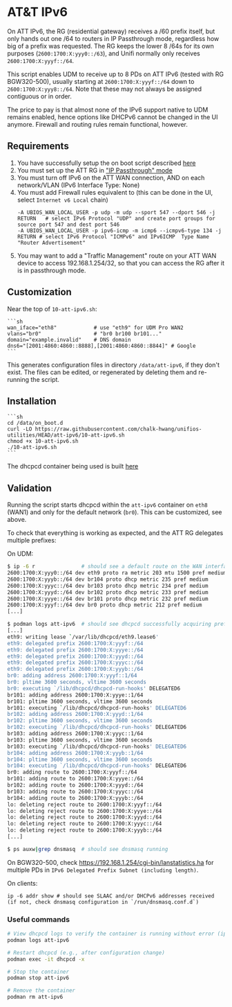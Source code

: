 # AT&T IPv6

On ATT IPv6, the RG (residential gateway) receives a /60 prefix itself, but only hands out one /64 to routers in IP Passthrough mode, regardless how big of a prefix was requested. The RG keeps the lower 8 /64s for its own purposes (`2600:1700:X:yyy0::/63`), and Unifi normally only receives `2600:1700:X:yyyf::/64`.

This script enables UDM to receive up to 8 PDs on ATT IPv6 (tested with RG BGW320-500), usually starting at `2600:1700:X:yyyf::/64` down to `2600:1700:X:yyy8::/64`.
Note that these may not always be assigned contiguous or in order.

The price to pay is that almost none of the IPv6 support native to UDM remains enabled, hence options like DHCPv6 cannot be changed in the UI anymore.
Firewall and routing rules remain functional, however.

## Requirements

1. You have successfully setup the on boot script described [here](https://github.com/chalk-hwang/unifios-utilities/tree/main/on-boot-script)
2. You must set up the ATT RG in ["IP Passthrough" mode](https://patrickdomingues.com/2022/09/03/udm-pro-vpn-on-att-fiber-bgw320/)
3. You must turn off IPv6 on the ATT WAN connection, AND on each network/VLAN (IPv6 Interface Type: None)
4. You must add Firewall rules equivalent to (this can be done in the UI, select `Internet v6 Local` chain)
   ```
   -A UBIOS_WAN_LOCAL_USER -p udp -m udp --sport 547 --dport 546 -j RETURN   # select IPv6 Protocol "UDP" and create port groups for source port 547 and dest port 546
   -A UBIOS_WAN_LOCAL_USER -p ipv6-icmp -m icmp6 --icmpv6-type 134 -j RETURN # select IPv6 Protocol "ICMPv6" and IPv6ICMP  Type Name "Router Advertisement"
   ```
5. You may want to add a "Traffic Management" route on your ATT WAN device to access 192.168.1.254/32, so that you can access the RG after it is in passthrough mode.

## Customization

Near the top of `10-att-ipv6.sh`:

    ```sh
    wan_iface="eth8"            # use "eth9" for UDM Pro WAN2
    vlans="br0"                 # "br0 br100 br101..."
    domain="example.invalid"    # DNS domain
    dns6="[2001:4860:4860::8888],[2001:4860:4860::8844]" # Google
    ```

This generates configuration files in directory `/data/att-ipv6`, if they don't exist.
The files can be edited, or regenerated by deleting them and re-running the script.

## Installation

    ```sh
    cd /data/on_boot.d
    curl -LO https://raw.githubusercontent.com/chalk-hwang/unifios-utilities/HEAD/att-ipv6/10-att-ipv6.sh
    chmod +x 10-att-ipv6.sh
    ./10-att-ipv6.sh
    ```

The dhcpcd container being used is built [here](https://github.com/michaelw/dhcpcd-container/pkgs/container/dhcpcd)

## Validation

Running the script starts dhcpcd within the `att-ipv6` container on `eth8` (WAN1) and only for the default network (`br0`). This can be customized, see above.

To check that everything is working as expected, and the ATT RG delegates multiple prefixes:

On UDM:

```sh
$ ip -6 r               # should see a default route on the WAN interface, and a 2600:1700:X:Y::/64 prefix on each configured VLAN bridge interface
2600:1700:X:yyy0::/64 dev eth9 proto ra metric 203 mtu 1500 pref medium
2600:1700:X:yyyb::/64 dev br104 proto dhcp metric 235 pref medium
2600:1700:X:yyyc::/64 dev br103 proto dhcp metric 234 pref medium
2600:1700:X:yyyd::/64 dev br102 proto dhcp metric 233 pref medium
2600:1700:X:yyye::/64 dev br101 proto dhcp metric 232 pref medium
2600:1700:X:yyyf::/64 dev br0 proto dhcp metric 212 pref medium
[...]
```

```sh
$ podman logs att-ipv6  # should see dhcpcd successfully acquiring prefixes
[...]
eth9: writing lease `/var/lib/dhcpcd/eth9.lease6'
eth9: delegated prefix 2600:1700:X:yyyf::/64
eth9: delegated prefix 2600:1700:X:yyye::/64
eth9: delegated prefix 2600:1700:X:yyyd::/64
eth9: delegated prefix 2600:1700:X:yyyc::/64
eth9: delegated prefix 2600:1700:X:yyyb::/64
br0: adding address 2600:1700:X:yyyf::1/64
br0: pltime 3600 seconds, vltime 3600 seconds
br0: executing `/lib/dhcpcd/dhcpcd-run-hooks' DELEGATED6
br101: adding address 2600:1700:X:yyye::1/64
br101: pltime 3600 seconds, vltime 3600 seconds
br101: executing `/lib/dhcpcd/dhcpcd-run-hooks' DELEGATED6
br102: adding address 2600:1700:X:yyyd::1/64
br102: pltime 3600 seconds, vltime 3600 seconds
br102: executing `/lib/dhcpcd/dhcpcd-run-hooks' DELEGATED6
br103: adding address 2600:1700:X:yyyc::1/64
br103: pltime 3600 seconds, vltime 3600 seconds
br103: executing `/lib/dhcpcd/dhcpcd-run-hooks' DELEGATED6
br104: adding address 2600:1700:X:yyyb::1/64
br104: pltime 3600 seconds, vltime 3600 seconds
br104: executing `/lib/dhcpcd/dhcpcd-run-hooks' DELEGATED6
br0: adding route to 2600:1700:X:yyyf::/64
br101: adding route to 2600:1700:X:yyye::/64
br102: adding route to 2600:1700:X:yyyd::/64
br103: adding route to 2600:1700:X:yyyc::/64
br104: adding route to 2600:1700:X:yyyb::/64
lo: deleting reject route to 2600:1700:X:yyyf::/64
lo: deleting reject route to 2600:1700:X:yyye::/64
lo: deleting reject route to 2600:1700:X:yyyd::/64
lo: deleting reject route to 2600:1700:X:yyyc::/64
lo: deleting reject route to 2600:1700:X:yyyb::/64
[...]
```

```sh
$ ps auxw|grep dnsmasq  # should see dnsmasq running
```

On BGW320-500, check https://192.168.1.254/cgi-bin/lanstatistics.ha for multiple PDs in `IPv6 Delegated Prefix Subnet (including length)`.

On clients:

```
ip -6 addr show # should see SLAAC and/or DHCPv6 addresses received (if not, check dnsmasq configuration in `/run/dnsmasq.conf.d`)
```

### Useful commands

```sh
# View dhcpcd logs to verify the container is running without error (ipv6 logs from dhcpcd are normal).
podman logs att-ipv6

# Restart dhcpcd (e.g., after configuration change)
podman exec -it dhcpcd -x

# Stop the container
podman stop att-ipv6

# Remove the container
podman rm att-ipv6
```
